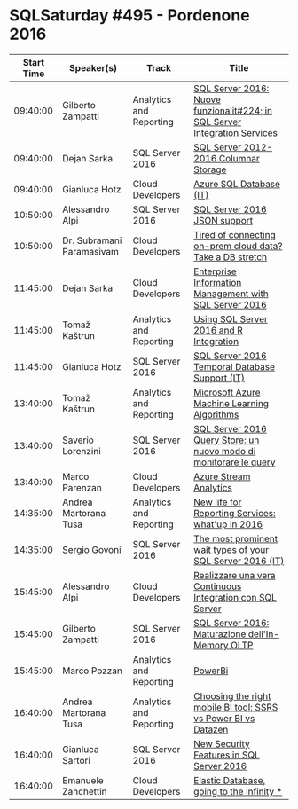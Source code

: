 # SQLSaturday #495 - Pordenone 2016
Start Time|Speaker(s)|Track|Title
---|---|---|---
09:40:00|Gilberto Zampatti|Analytics and Reporting|[SQL Server 2016: Nuove funzionalit#224; in SQL Server Integration Services](42375.md)
09:40:00|Dejan Sarka|SQL Server 2016|[SQL Server 2012-2016 Columnar Storage](42596.md)
09:40:00|Gianluca Hotz|Cloud  Developers|[Azure SQL Database (IT)](44543.md)
10:50:00|Alessandro Alpi|SQL Server 2016|[SQL Server 2016 JSON support](42139.md)
10:50:00|Dr. Subramani Paramasivam|Cloud  Developers|[Tired of connecting on-prem  cloud data? Take a DB stretch](42151.md)
11:45:00|Dejan Sarka|Cloud  Developers|[Enterprise Information Management with SQL Server 2016](42599.md)
11:45:00|Tomaž Kaštrun|Analytics and Reporting|[Using SQL Server 2016 and R Integration](43080.md)
11:45:00|Gianluca Hotz|SQL Server 2016|[SQL Server 2016 Temporal Database Support (IT)](44544.md)
13:40:00|Tomaž Kaštrun|Analytics and Reporting|[Microsoft Azure Machine Learning Algorithms](43079.md)
13:40:00|Saverio Lorenzini|SQL Server 2016|[SQL Server 2016 Query Store: un nuovo modo di monitorare le query](44407.md)
13:40:00|Marco Parenzan|Cloud  Developers|[Azure Stream Analytics](44989.md)
14:35:00|Andrea Martorana Tusa|Analytics and Reporting|[New life for Reporting Services: what'up in 2016](42853.md)
14:35:00|Sergio Govoni|SQL Server 2016|[The most prominent wait types of your SQL Server 2016 (IT)](44411.md)
15:45:00|Alessandro Alpi|Cloud  Developers|[Realizzare una vera Continuous Integration con SQL Server](42138.md)
15:45:00|Gilberto Zampatti|SQL Server 2016|[SQL Server 2016: Maturazione dell'In-Memory OLTP](42373.md)
15:45:00|Marco Pozzan|Analytics and Reporting|[PowerBi](44992.md)
16:40:00|Andrea Martorana Tusa|Analytics and Reporting|[Choosing the right mobile BI tool: SSRS vs Power BI vs Datazen](42720.md)
16:40:00|Gianluca Sartori|SQL Server 2016|[New Security Features in SQL Server 2016](42860.md)
16:40:00|Emanuele Zanchettin|Cloud  Developers|[Elastic Database, going to the infinity *](44287.md)
